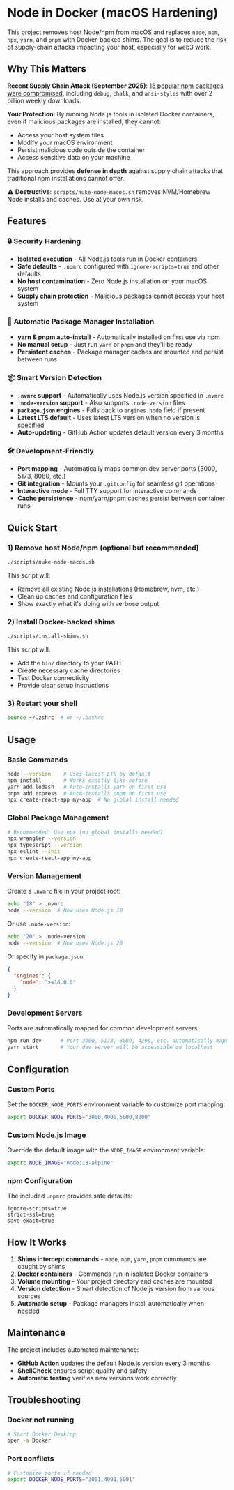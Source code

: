 # Node in Docker (macOS Hardening)

This project removes host Node/npm from macOS and replaces `node`, `npm`, `npx`, `yarn`, and `pnpm`
with Docker-backed shims. The goal is to reduce the risk of supply-chain attacks impacting your host,
especially for web3 work.

## Why This Matters

**Recent Supply Chain Attack (September 2025)**: [18 popular npm packages were compromised](https://www.aikido.dev/blog/npm-debug-and-chalk-packages-compromised), including `debug`, `chalk`, and `ansi-styles` with over 2 billion weekly downloads.

**Your Protection**: By running Node.js tools in isolated Docker containers, even if malicious packages are installed, they cannot:
- Access your host system files
- Modify your macOS environment
- Persist malicious code outside the container
- Access sensitive data on your machine

This approach provides **defense in depth** against supply chain attacks that traditional npm installations cannot offer.

⚠️ **Destructive**: `scripts/nuke-node-macos.sh` removes NVM/Homebrew Node installs and caches.
Use at your own risk.

## Features

### 🔒 **Security Hardening**
- **Isolated execution** - All Node.js tools run in Docker containers
- **Safe defaults** - `.npmrc` configured with `ignore-scripts=true` and other defaults
- **No host contamination** - Zero Node.js installation on your macOS system
- **Supply chain protection** - Malicious packages cannot access your host system

### 🚀 **Automatic Package Manager Installation**
- **yarn & pnpm auto-install** - Automatically installed on first use via npm
- **No manual setup** - Just run `yarn` or `pnpm` and they'll be ready
- **Persistent caches** - Package manager caches are mounted and persist between runs

### 📦 **Smart Version Detection**
- **`.nvmrc` support** - Automatically uses Node.js version specified in `.nvmrc`
- **`.node-version` support** - Also supports `.node-version` files
- **`package.json` engines** - Falls back to `engines.node` field if present
- **Latest LTS default** - Uses latest LTS version when no version is specified
- **Auto-updating** - GitHub Action updates default version every 3 months

### 🛠 **Development-Friendly**
- **Port mapping** - Automatically maps common dev server ports (3000, 5173, 8080, etc.)
- **Git integration** - Mounts your `.gitconfig` for seamless git operations
- **Interactive mode** - Full TTY support for interactive commands
- **Cache persistence** - npm/yarn/pnpm caches persist between container runs

## Quick Start

### 1) Remove host Node/npm (optional but recommended)
```bash
./scripts/nuke-node-macos.sh
```
This script will:
- Remove all existing Node.js installations (Homebrew, nvm, etc.)
- Clean up caches and configuration files
- Show exactly what it's doing with verbose output

### 2) Install Docker-backed shims
```bash
./scripts/install-shims.sh
```
This script will:
- Add the `bin/` directory to your PATH
- Create necessary cache directories
- Test Docker connectivity
- Provide clear setup instructions

### 3) Restart your shell
```bash
source ~/.zshrc  # or ~/.bashrc
```

## Usage

### Basic Commands
```bash
node --version    # Uses latest LTS by default
npm install       # Works exactly like before
yarn add lodash   # Auto-installs yarn on first use
pnpm add express  # Auto-installs pnpm on first use
npx create-react-app my-app  # No global install needed
```

### Global Package Management
```bash
# Recommended: Use npx (no global installs needed)
npx wrangler --version
npx typescript --version
npx eslint --init
npx create-react-app my-app
```

### Version Management
Create a `.nvmrc` file in your project root:
```bash
echo "18" > .nvmrc
node --version  # Now uses Node.js 18
```

Or use `.node-version`:
```bash
echo "20" > .node-version
node --version  # Now uses Node.js 20
```

Or specify in `package.json`:
```json
{
  "engines": {
    "node": ">=18.0.0"
  }
}
```

### Development Servers
Ports are automatically mapped for common development servers:
```bash
npm run dev      # Port 3000, 5173, 8080, 4200, etc. automatically mapped
yarn start       # Your dev server will be accessible on localhost
```

## Configuration

### Custom Ports
Set the `DOCKER_NODE_PORTS` environment variable to customize port mapping:
```bash
export DOCKER_NODE_PORTS="3000,4000,5000,8000"
```

### Custom Node.js Image
Override the default image with the `NODE_IMAGE` environment variable:
```bash
export NODE_IMAGE="node:18-alpine"
```

### npm Configuration
The included `.npmrc` provides safe defaults:
```
ignore-scripts=true
strict-ssl=true
save-exact=true
```

## How It Works

1. **Shims intercept commands** - `node`, `npm`, `yarn`, `pnpm` commands are caught by shims
2. **Docker containers** - Commands run in isolated Docker containers
3. **Volume mounting** - Your project directory and caches are mounted
4. **Version detection** - Smart detection of Node.js version from various sources
5. **Automatic setup** - Package managers install automatically when needed

## Maintenance

The project includes automated maintenance:
- **GitHub Action** updates the default Node.js version every 3 months
- **ShellCheck** ensures script quality and safety
- **Automatic testing** verifies new versions work correctly

## Troubleshooting

### Docker not running
```bash
# Start Docker Desktop
open -a Docker
```

### Port conflicts
```bash
# Customize ports if needed
export DOCKER_NODE_PORTS="3001,4001,5001"
```